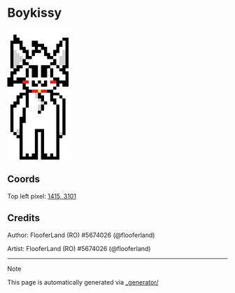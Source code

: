 # Boykissy

<img src="././boykissy.png" height="300px" style="image-rendering: pixelated;" />

## Coords

Top left pixel: [1415, 3101](https://wplace.live/?lat=46.182690758083275&lng=21.34256802802733&zoom=15.887549562458203)

## Credits

Author: FlooferLand (RO) #5674026 (@flooferland)

Artist: FlooferLand (RO) #5674026 (@flooferland)

---

> [!NOTE]
> This page is automatically generated via [_generator/](../_generator)